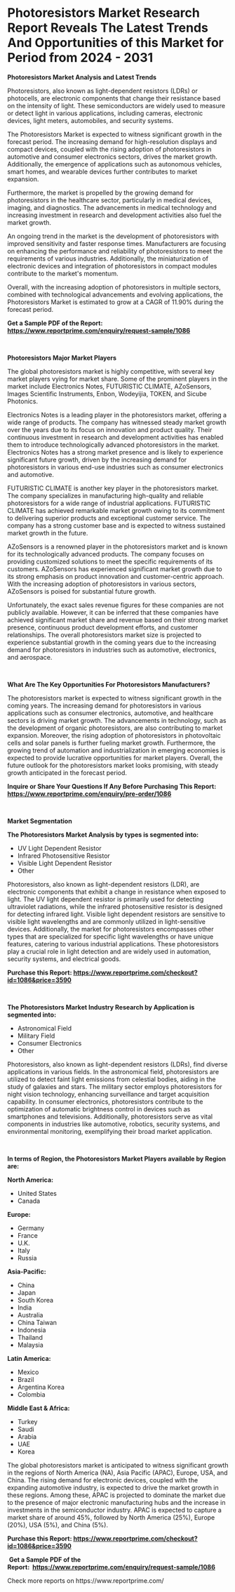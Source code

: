 <p><h1>Photoresistors Market Research Report Reveals The Latest Trends And Opportunities of this Market for Period from 2024 - 2031</h1></p><p><strong>Photoresistors Market Analysis and Latest Trends</strong></p>
<p><p>Photoresistors, also known as light-dependent resistors (LDRs) or photocells, are electronic components that change their resistance based on the intensity of light. These semiconductors are widely used to measure or detect light in various applications, including cameras, electronic devices, light meters, automobiles, and security systems.</p><p>The Photoresistors Market is expected to witness significant growth in the forecast period. The increasing demand for high-resolution displays and compact devices, coupled with the rising adoption of photoresistors in automotive and consumer electronics sectors, drives the market growth. Additionally, the emergence of applications such as autonomous vehicles, smart homes, and wearable devices further contributes to market expansion.</p><p>Furthermore, the market is propelled by the growing demand for photoresistors in the healthcare sector, particularly in medical devices, imaging, and diagnostics. The advancements in medical technology and increasing investment in research and development activities also fuel the market growth.</p><p>An ongoing trend in the market is the development of photoresistors with improved sensitivity and faster response times. Manufacturers are focusing on enhancing the performance and reliability of photoresistors to meet the requirements of various industries. Additionally, the miniaturization of electronic devices and integration of photoresistors in compact modules contribute to the market's momentum.</p><p>Overall, with the increasing adoption of photoresistors in multiple sectors, combined with technological advancements and evolving applications, the Photoresistors Market is estimated to grow at a CAGR of 11.90% during the forecast period.</p></p>
<p><strong>Get a Sample PDF of the Report:&nbsp; <a href="https://www.reportprime.com/enquiry/request-sample/1086">https://www.reportprime.com/enquiry/request-sample/1086</a></strong></p>
<p>&nbsp;</p>
<p><strong>Photoresistors Major Market Players</strong></p>
<p><p>The global photoresistors market is highly competitive, with several key market players vying for market share. Some of the prominent players in the market include Electronics Notes, FUTURISTIC CLIMATE, AZoSensors, Images Scientific Instruments, Enbon, Wodeyijia, TOKEN, and Sicube Photonics.</p><p>Electronics Notes is a leading player in the photoresistors market, offering a wide range of products. The company has witnessed steady market growth over the years due to its focus on innovation and product quality. Their continuous investment in research and development activities has enabled them to introduce technologically advanced photoresistors in the market. Electronics Notes has a strong market presence and is likely to experience significant future growth, driven by the increasing demand for photoresistors in various end-use industries such as consumer electronics and automotive.</p><p>FUTURISTIC CLIMATE is another key player in the photoresistors market. The company specializes in manufacturing high-quality and reliable photoresistors for a wide range of industrial applications. FUTURISTIC CLIMATE has achieved remarkable market growth owing to its commitment to delivering superior products and exceptional customer service. The company has a strong customer base and is expected to witness sustained market growth in the future.</p><p>AZoSensors is a renowned player in the photoresistors market and is known for its technologically advanced products. The company focuses on providing customized solutions to meet the specific requirements of its customers. AZoSensors has experienced significant market growth due to its strong emphasis on product innovation and customer-centric approach. With the increasing adoption of photoresistors in various sectors, AZoSensors is poised for substantial future growth.</p><p>Unfortunately, the exact sales revenue figures for these companies are not publicly available. However, it can be inferred that these companies have achieved significant market share and revenue based on their strong market presence, continuous product development efforts, and customer relationships. The overall photoresistors market size is projected to experience substantial growth in the coming years due to the increasing demand for photoresistors in industries such as automotive, electronics, and aerospace.</p></p>
<p>&nbsp;</p>
<p><strong>What Are The Key Opportunities For Photoresistors Manufacturers?</strong></p>
<p><p>The photoresistors market is expected to witness significant growth in the coming years. The increasing demand for photoresistors in various applications such as consumer electronics, automotive, and healthcare sectors is driving market growth. The advancements in technology, such as the development of organic photoresistors, are also contributing to market expansion. Moreover, the rising adoption of photoresistors in photovoltaic cells and solar panels is further fueling market growth. Furthermore, the growing trend of automation and industrialization in emerging economies is expected to provide lucrative opportunities for market players. Overall, the future outlook for the photoresistors market looks promising, with steady growth anticipated in the forecast period.</p></p>
<p><strong>Inquire or Share Your Questions If Any Before Purchasing This Report: <a href="https://www.reportprime.com/enquiry/pre-order/1086">https://www.reportprime.com/enquiry/pre-order/1086</a></strong></p>
<p>&nbsp;</p>
<p><strong>Market Segmentation</strong></p>
<p><strong>The Photoresistors Market Analysis by types is segmented into:</strong></p>
<p><ul><li>UV Light Dependent Resistor</li><li>Infrared Photosensitive Resistor</li><li>Visible Light Dependent Resistor</li><li>Other</li></ul></p>
<p><p>Photoresistors, also known as light-dependent resistors (LDR), are electronic components that exhibit a change in resistance when exposed to light. The UV light dependent resistor is primarily used for detecting ultraviolet radiations, while the infrared photosensitive resistor is designed for detecting infrared light. Visible light dependent resistors are sensitive to visible light wavelengths and are commonly utilized in light-sensitive devices. Additionally, the market for photoresistors encompasses other types that are specialized for specific light wavelengths or have unique features, catering to various industrial applications. These photoresistors play a crucial role in light detection and are widely used in automation, security systems, and electrical goods.</p></p>
<p><strong>Purchase this Report:&nbsp;<a href="https://www.reportprime.com/checkout?id=1086&price=3590">https://www.reportprime.com/checkout?id=1086&price=3590</a></strong></p>
<p>&nbsp;</p>
<p><strong>The Photoresistors Market Industry Research by Application is segmented into:</strong></p>
<p><ul><li>Astronomical Field</li><li>Military Field</li><li>Consumer Electronics</li><li>Other</li></ul></p>
<p><p>Photoresistors, also known as light-dependent resistors (LDRs), find diverse applications in various fields. In the astronomical field, photoresistors are utilized to detect faint light emissions from celestial bodies, aiding in the study of galaxies and stars. The military sector employs photoresistors for night vision technology, enhancing surveillance and target acquisition capability. In consumer electronics, photoresistors contribute to the optimization of automatic brightness control in devices such as smartphones and televisions. Additionally, photoresistors serve as vital components in industries like automotive, robotics, security systems, and environmental monitoring, exemplifying their broad market application.</p></p>
<p>&nbsp;</p>
<p><strong>In terms of Region, the Photoresistors Market Players available by Region are:</strong></p>
<p>
    <p> <strong> North America: </strong>
        <ul>
            <li>United States</li>
            <li>Canada</li>
        </ul>
        </p> 
    <p> <strong> Europe: </strong>
        <ul>
            <li>Germany</li>
            <li>France</li>
            <li>U.K.</li>
            <li>Italy</li>
            <li>Russia</li>
        </ul>
        </p> 
    <p> <strong> Asia-Pacific: </strong>
        <ul>
            <li>China</li>
            <li>Japan</li>
            <li>South Korea</li>
            <li>India</li>
            <li>Australia</li>
            <li>China Taiwan</li>
            <li>Indonesia</li>
            <li>Thailand</li>
            <li>Malaysia</li>
        </ul>
        </p> 
    <p> <strong> Latin America: </strong>
        <ul>
            <li>Mexico</li>
            <li>Brazil</li>
            <li>Argentina Korea</li>
            <li>Colombia</li>
        </ul>
        </p> 
    <p> <strong> Middle East & Africa: </strong>
        <ul>
            <li>Turkey</li>
            <li>Saudi</li>
            <li>Arabia</li>
            <li>UAE</li>
            <li>Korea</li>
        </ul>
    </p>
    </p>
<p><p>The global photoresistors market is anticipated to witness significant growth in the regions of North America (NA), Asia Pacific (APAC), Europe, USA, and China. The rising demand for electronic devices, coupled with the expanding automotive industry, is expected to drive the market growth in these regions. Among these, APAC is projected to dominate the market due to the presence of major electronic manufacturing hubs and the increase in investments in the semiconductor industry. APAC is expected to capture a market share of around 45%, followed by North America (25%), Europe (20%), USA (5%), and China (5%).</p></p>
<p><strong>Purchase this Report: <a href="https://www.reportprime.com/checkout?id=1086&price=3590">https://www.reportprime.com/checkout?id=1086&price=3590</a></strong></p>
<p>&nbsp;<strong>Get a Sample PDF of the Report:&nbsp;&nbsp;<a href="https://www.reportprime.com/enquiry/request-sample/1086">https://www.reportprime.com/enquiry/request-sample/1086</a></strong></p>
<p><strong></strong></p>
<p>Check more reports on https://www.reportprime.com/</p>